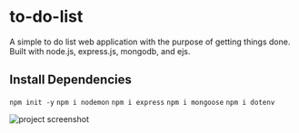 # to-do-list

A simple to do list web application with the purpose of getting things done. 
Built with node.js, express.js, mongodb, and ejs. 

## Install Dependencies
`npm init -y`
`npm i nodemon`
`npm i express`
`npm i mongoose`
`npm i dotenv`

![project screenshot](<img width="1440" alt="todo-list" src="https://user-images.githubusercontent.com/70235818/196073662-21ba76b1-e97b-4e32-8452-8e5b89be0844.png">)

